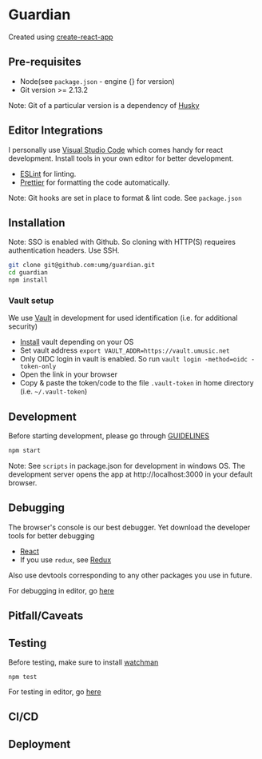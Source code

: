 # Guardian

Created using [create-react-app](https://github.com/facebook/create-react-app/)

## Pre-requisites

- Node(see `package.json` - engine {} for version)
- Git version >= 2.13.2

Note: Git of a particular version is a dependency of [Husky](https://github.com/typicode/husky)

## Editor Integrations

I personally use [Visual Studio Code](https://code.visualstudio.com/) which comes handy for react development. Install tools in your own editor for better development.

- [ESLint](https://eslint.org) for linting.
- [Prettier](https://github.com/prettier/prettier) for formatting the code automatically.

Note: Git hooks are set in place to format & lint code. See `package.json`

## Installation

Note: SSO is enabled with Github. So cloning with HTTP(S) requeires authentication headers. Use SSH.

```bash
git clone git@github.com:umg/guardian.git
cd guardian
npm install
```

### Vault setup

We use [Vault](https://www.vaultproject.io/) in development for used identification (i.e. for additional security)

- [Install](https://learn.hashicorp.com/tutorials/vault/getting-started-install) vault depending on your OS
- Set vault address `export VAULT_ADDR=https://vault.umusic.net`
- Only OIDC login in vault is enabled. So run `vault login -method=oidc -token-only`
- Open the link in your browser
- Copy & paste the token/code to the file `.vault-token` in home directory (i.e. `~/.vault-token`)

## Development

Before starting development, please go through [GUIDELINES](/GUIDELINES.md)

```bash
npm start
```

Note: See `scripts` in package.json for development in windows OS.
The development server opens the app at http://localhost:3000 in your default browser.

## Debugging

The browser's console is our best debugger. Yet download the developer tools for better debugging

- [React](https://github.com/facebook/react-devtools)
- If you use `redux`, see [Redux](https://github.com/gaearon/redux-devtools)

Also use devtools corresponding to any other packages you use in future.

For debugging in editor, go [here](https://github.com/facebook/create-react-app/blob/master/packages/react-scripts/template/README.md#debugging-in-the-editor)

## Pitfall/Caveats

## Testing

Before testing, make sure to install [watchman](https://github.com/facebook/watchman)

```
npm test
```

For testing in editor, go [here](https://github.com/facebook/create-react-app/blob/master/packages/react-scripts/template/README.md#editor-integration)

## CI/CD

## Deployment

